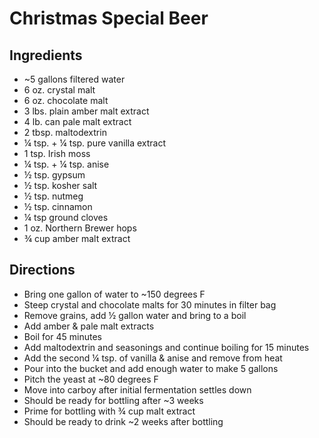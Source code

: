 # Christmas Special Beer

## Ingredients

- ~5 gallons filtered water
- 6 oz. crystal malt
- 6 oz. chocolate malt
- 3 lbs. plain amber malt extract
- 4 lb. can pale malt extract
- 2 tbsp. maltodextrin
- ¼ tsp. + ¼ tsp. pure vanilla extract
- 1 tsp. Irish moss
- ¼ tsp. + ¼ tsp. anise
- ½ tsp. gypsum
- ½ tsp. kosher salt
- ½ tsp. nutmeg
- ½ tsp. cinnamon
- ¼ tsp ground cloves
- 1 oz. Northern Brewer hops
- ¾ cup amber malt extract

## Directions

- Bring one gallon of water to ~150 degrees F
- Steep crystal and chocolate malts for 30 minutes in filter bag
- Remove grains, add ½ gallon water and bring to a boil
- Add amber & pale malt extracts
- Boil for 45 minutes
- Add maltodextrin and seasonings and continue boiling for 15 minutes
- Add the second ¼ tsp. of vanilla & anise and remove from heat
- Pour into the bucket and add enough water to make 5 gallons
- Pitch the yeast at ~80 degrees F
- Move into carboy after initial fermentation settles down
- Should be ready for bottling after ~3 weeks
- Prime for bottling with ¾ cup malt extract
- Should be ready to drink ~2 weeks after bottling
